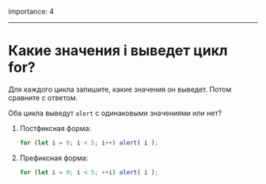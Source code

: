 importance: 4

---

# Какие значения i выведет цикл for?

Для каждого цикла запишите, какие значения он выведет. Потом сравните с ответом.

Оба цикла выведут `alert` с одинаковыми значениями или нет?

1. Постфиксная форма:

    ```js
    for (let i = 0; i < 5; i++) alert( i );
    ```
2. Префиксная форма:

    ```js
    for (let i = 0; i < 5; ++i) alert( i );
    ```
